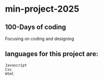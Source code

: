 # min-project-2025

## 100-Days of coding 
 Focusing on coding and designing 

   ## languages for this project are:
    Javascript 
    Css
    Html